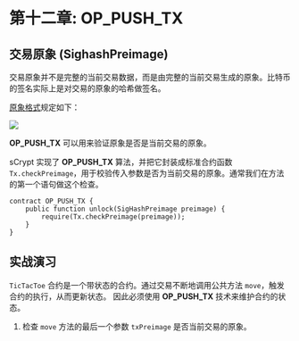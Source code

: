 # 第十二章: OP_PUSH_TX

## 交易原象 (SighashPreimage)

交易原象并不是完整的当前交易数据，而是由完整的当前交易生成的原象。比特币的签名实际上是对交易的原象的哈希做签名。

[原象格式](https://github.com/bitcoin-sv/bitcoin-sv/blob/master/doc/abc/replay-protected-sighash.md#digest-algorithm)规定如下：

![](https://img-blog.csdnimg.cn/20200712222718698.png?x-oss-process=image/watermark,type_ZmFuZ3poZW5naGVpdGk,shadow_10,text_aHR0cHM6Ly9ibG9nLmNzZG4ubmV0L2ZyZWVkb21oZXJv,size_16,color_FFFFFF,t_70#pic_center)

**OP_PUSH_TX** 可以用来验证原象是否是当前交易的原象。

sCrypt 实现了 **OP_PUSH_TX** 算法，并把它封装成标准合约函数 `Tx.checkPreimage`，用于校验传入参数是否为当前交易的原象。通常我们在方法的第一个语句做这个检查。

```solidity
contract OP_PUSH_TX {
    public function unlock(SigHashPreimage preimage) { 
        require(Tx.checkPreimage(preimage));
    }
}
```


## 实战演习

`TicTacToe` 合约是一个带状态的合约。通过交易不断地调用公共方法 `move`，触发合约的执行，从而更新状态。
因此必须使用 **OP_PUSH_TX** 技术来维护合约的状态。

1. 检查 `move` 方法的最后一个参数 `txPreimage` 是否当前交易的原象。

